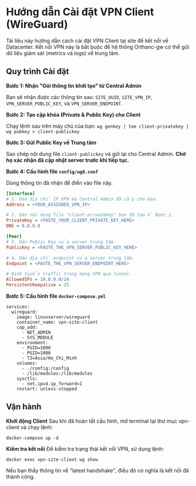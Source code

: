 # Hướng dẫn Cài đặt VPN Client (WireGuard)

Tài liệu này hướng dẫn cách cài đặt VPN Client tại site để kết nối về Datacenter.
Kết nối VPN này là bắt buộc để hệ thống Orthanc-gw có thể gửi dữ liệu giám sát (metrics và logs) về trung tâm.

## Quy trình Cài đặt

**Bước 1: Nhận "Gói thông tin khởi tạo" từ Central Admin**

Bạn sẽ nhận được các thông tin sau: `SITE_UUID`, `SITE_VPN_IP`, `VPN_SERVER_PUBLIC_KEY`, và `VPN_SERVER_ENDPOINT`.

**Bước 2: Tạo cặp khóa (Private & Public Key) cho Client**

Chạy lệnh sau trên máy chủ của bạn:
`wg genkey | tee client-privatekey | wg pubkey > client-publickey`

**Bước 3: Gửi Public Key về Trung tâm**

Sao chép nội dung file `client-publickey` và gửi lại cho Central Admin. **Chờ họ xác nhận đã cập nhật server trước khi tiếp tục.**

**Bước 4: Cấu hình file `config/wg0.conf`**

Dùng thông tin đã nhận để điền vào file này.
```ini
[Interface]
# 1. Dán địa chỉ IP VPN mà Central Admin đã cấp cho bạn.
Address = <YOUR_ASSIGNED_VPN_IP>

# 2. Dán nội dung file "client-privatekey" bạn đã tạo ở Bước 1.
PrivateKey = <PASTE_YOUR_CLIENT_PRIVATE_KEY_HERE>
DNS = 8.8.8.8

[Peer]
# 3. Dán Public Key của server trung tâm.
PublicKey = <PASTE_THE_VPN_SERVER_PUBLIC_KEY_HERE>

# 4. Dán địa chỉ endpoint của server trung tâm.
Endpoint = <PASTE_THE_VPN_SERVER_ENDPOINT_HERE>

# Định tuyến traffic trong mạng VPN qua tunnel.
AllowedIPs = 10.8.0.0/24
PersistentKeepalive = 25
```

**Bước 5: Cấu hình file `docker-compose.yml`**
```
services:
  wireguard:
    image: linuxserver/wireguard
    container_name: vpn-site-client
    cap_add:
      - NET_ADMIN
      - SYS_MODULE
    environment:
      - PUID=1000
      - PGID=1000
      - TZ=Asia/Ho_Chi_Minh
    volumes:
      - ./config:/config
      - /lib/modules:/lib/modules
    sysctls:
      - net.ipv4.ip_forward=1
    restart: unless-stopped
```
## Vận hành
**Khởi động Client**
Sau khi đã hoàn tất cấu hình, mở terminal tại thư mục vpn-client và chạy lệnh:
```
docker-compose up -d
```
**Kiểm tra kết nối**
Để kiểm tra trạng thái kết nối VPN, sử dụng lệnh:
```
docker exec vpn-site-client wg show
```
Nếu bạn thấy thông tin về "latest handshake", điều đó có nghĩa là kết nối đã thành công.
